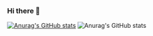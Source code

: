 ### Hi there 👋
[![Anurag's GitHub stats](https://github-readme-stats.vercel.app/api?username=vitormartins1)](https://github.com/anuraghazra/github-readme-stats)
![Anurag's GitHub stats](https://github-readme-stats.vercel.app/api?username=vitormartins1&show_icons=true&theme=dracula&include_all_commits=true&count_private=true)

<!--
**vitormartins1/vitormartins1** is a ✨ _special_ ✨ repository because its `README.md` (this file) appears on your GitHub profile.

Here are some ideas to get you started:

- 🔭 I’m currently working on ...
- 🌱 I’m currently learning ...
- 👯 I’m looking to collaborate on ...
- 🤔 I’m looking for help with ...
- 💬 Ask me about ...
- 📫 How to reach me: ...
- 😄 Pronouns: ...
- ⚡ Fun fact: ...
-->
